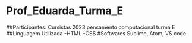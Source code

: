 # Prof_Eduarda_Turma_E
##Participantes:
Cursistas 2023 pensamento computacional turma E
##Linguagem Utilizada
-HTML
-CSS
#Softwares
Sublime, Atom, VS code
